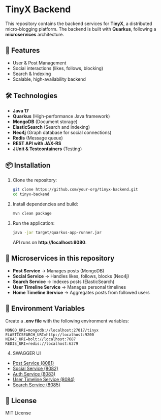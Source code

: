 # TinyX Backend

This repository contains the backend services for **TinyX**, a distributed micro-blogging platform. The backend is built with **Quarkus**, following a **microservices** architecture.

## 🚀 Features
- User & Post Management
- Social interactions (likes, follows, blocking)
- Search & Indexing
- Scalable, high-availability backend

## 🛠️ Technologies
- **Java 17**
- **Quarkus** (High-performance Java framework)
- **MongoDB** (Document storage)
- **ElasticSearch** (Search and indexing)
- **Neo4j** (Graph database for social connections)
- **Redis** (Message queue)
- **REST API with JAX-RS**
- **JUnit & Testcontainers** (Testing)


## 📦 Installation
1. Clone the repository:
   ```bash
   git clone https://github.com/your-org/tinyx-backend.git
   cd tinyx-backend
   ```

2. Install dependencies and build:
   ```bash
   mvn clean package
   ```

3. Run the application:
   ```bash
   java -jar target/quarkus-app-runner.jar
   ```
   API runs on **http://localhost:8080**.

## 📌 Microservices in this repository
- **Post Service** → Manages posts (MongoDB)
- **Social Service** → Handles likes, follows, blocks (Neo4j)
- **Search Service** → Indexes posts (ElasticSearch)
- **User Timeline Service** → Manages personal timelines
- **Home Timeline Service** → Aggregates posts from followed users

## 🔧 Environment Variables
Create a **.env file** with the following environment variables:
```env
MONGO_URI=mongodb://localhost:27017/tinyx
ELASTICSEARCH_URI=http://localhost:9200
NEO4J_URI=bolt://localhost:7687
REDIS_URI=redis://localhost:6379
```

4. SWAGGER UI
- [Post Service (8081)](http://localhost:8081/q/swagger-ui)
- [Social Service (8082)](http://localhost:8082/q/swagger-ui)
- [Auth Service (8083)](http://localhost:8083/q/swagger-ui)
- [User Timeline Service (8084)](http://localhost:8084/q/swagger-ui)
- [Search Service (8085)](http://localhost:8085/q/swagger-ui)

## 📜 License
MIT License
